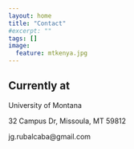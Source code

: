 ```yaml
---
layout: home
title: "Contact"
#excerpt: ""
tags: []
image:
  feature: mtkenya.jpg
---
```



<div class="tiles">

<div class="tile">
  <h2 class="post-title">Currently at</h2>
  <p class="post-excerpt">
      <p> University of Montana </p>
      <p> 32 Campus Dr, Missoula, MT 59812 </p>
      <p> jg.rubalcaba@gmail.com </p>

